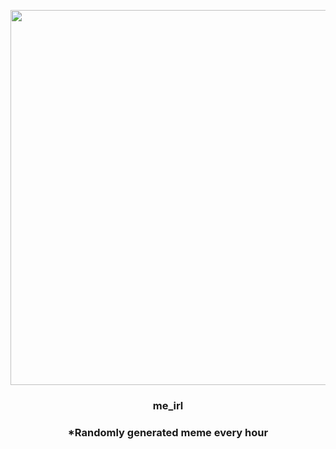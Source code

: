 <p align="center">
        <img src="https://i.redd.it/vu0izz11qxz91.jpg" width="600" height="600">
        </p>
        <h3 align="center">me_irl</h3>
        <h3 align="center">*Randomly generated meme every hour</h3>
    